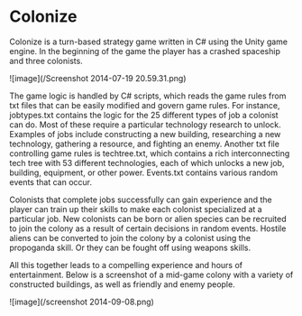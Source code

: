 # Colonize

Colonize is a turn-based strategy game written in C# using the Unity game engine. In the beginning of the game the player has a crashed spaceship and three colonists.

![image](/Screenshot 2014-07-19 20.59.31.png)

The game logic is handled by C# scripts, which reads the game rules from txt files that can be easily modified and govern game rules. For instance, jobtypes.txt contains the logic for the 25 different types of job a colonist can do. Most of these require a particular technology research to unlock. Examples of jobs include constructing a new building, researching a new technology, gathering a resource, and fighting an enemy. Another txt file controlling game rules is techtree.txt, which contains a rich interconnecting tech tree with 53 different technologies, each of which unlocks a new job, building, equipment, or other power. Events.txt contains various random events that can occur.

Colonists that complete jobs successfully can gain experience and the player can train up their skills to make each colonist specialized at a particular job. New colonists can be born or alien species can be recruited to join the colony as a result of certain decisions in random events. Hostile aliens can be converted to join the colony by a colonist using the propoganda skill. Or they can be fought off using weapons skills.

All this together leads to a compelling experience and hours of entertainment. Below is a screenshot of a mid-game colony with a variety of constructed buildings, as well as friendly and enemy people.

![image](/screenshot 2014-09-08.png)
